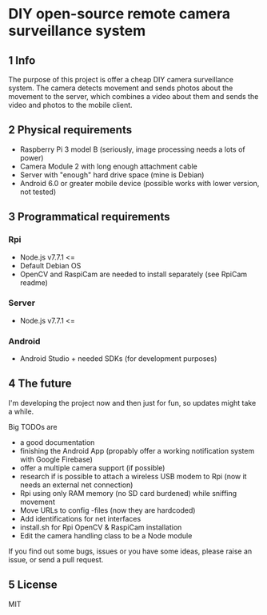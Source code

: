 # DIY open-source remote camera surveillance system

## 1 Info
The purpose of this project is offer a cheap DIY camera surveillance system. The camera detects movement and sends photos about the movement to the server, which combines a video about them and sends the video and photos to the mobile client.

## 2 Physical requirements
* Raspberry Pi 3 model B (seriously, image processing needs a lots of power)
* Camera Module 2 with long enough attachment cable
* Server with "enough" hard drive space (mine is Debian)
* Android 6.0 or greater mobile device (possible works with lower version, not tested)

## 3 Programmatical requirements
### Rpi
* Node.js v7.7.1 <=
* Default Debian OS
* OpenCV and RaspiCam are needed to install separately (see RpiCam readme)
### Server
* Node.js v7.7.1 <=
### Android
* Android Studio + needed SDKs (for development purposes)

## 4 The future
I'm developing the project now and then just for fun, so updates might take a while.

Big TODOs are
* a good documentation 
* finishing the Android App (propably offer a working notification system with Google Firebase)
* offer a multiple camera support (if possible)
* research if is possible to attach a wireless USB modem to Rpi (now it needs an external net connection)
* Rpi using only RAM memory (no SD card burdened) while sniffing movement
* Move URLs to config -files (now they are hardcoded)
* Add identifications for net interfaces
* install.sh for Rpi OpenCV & RaspiCam installation
* Edit the camera handling class to be a Node module

If you find out some bugs, issues or you have some ideas, please raise an issue, or send a pull request.

## 5 License
MIT
